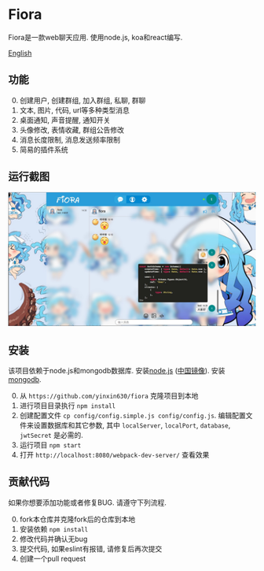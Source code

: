 # Fiora

Fiora是一款web聊天应用. 使用node.js, koa和react编写.

[English](readme.md)

## 功能

0. 创建用户, 创建群组, 加入群组, 私聊, 群聊
0. 文本, 图片, 代码, url等多种类型消息
0. 桌面通知, 声音提醒, 通知开关
0. 头像修改, 表情收藏, 群组公告修改
0. 消息长度限制, 消息发送频率限制
0. 简易的插件系统

## 运行截图

![](screenshot_01.png)

## 安装

该项目依赖于node.js和mongodb数据库. 安装[node.js](https://nodejs.org/en/download/) ([中国镜像](https://npm.taobao.org/mirrors/node)). 安装[mongodb](https://docs.mongodb.com/manual/installation/).

0. 从 `https://github.com/yinxin630/fiora` 克隆项目到本地
0. 进行项目目录执行 `npm install`
0. 创建配置文件 `cp config/config.simple.js config/config.js`. 编辑配置文件来设置数据库和其它参数, 其中 `localServer`, `localPort`, `database`, `jwtSecret` 是必需的.
0. 运行项目 `npm start`
0. 打开 `http://localhost:8080/webpack-dev-server/` 查看效果

## 贡献代码

如果你想要添加功能或者修复BUG. 请遵守下列流程.

0. fork本仓库并克隆fork后的仓库到本地
0. 安装依赖 `npm install`
0. 修改代码并确认无bug
0. 提交代码, 如果eslint有报错, 请修复后再次提交
0. 创建一个pull request
